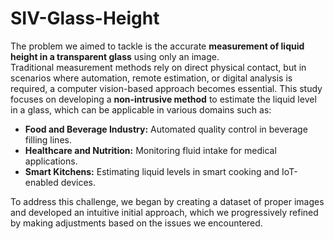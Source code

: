# SIV-Glass-Height

The problem we aimed to tackle is the accurate __measurement of liquid height in a transparent glass__ using only an image. \
Traditional measurement methods rely on direct physical contact, but in scenarios where automation, remote estimation, or digital analysis is required, a computer vision-based approach becomes essential.
This study focuses on developing a __non-intrusive method__ to estimate the liquid level in a glass, which can be applicable in various domains such as:
  - __Food and Beverage Industry:__ Automated quality control in beverage filling lines.
  - __Healthcare and Nutrition:__ Monitoring fluid intake for medical applications.
  - __Smart Kitchens:__ Estimating liquid levels in smart cooking and IoT-enabled devices.

To address this challenge, we began by creating a dataset of proper images and developed an intuitive initial approach, which we progressively refined by making adjustments based on the issues we encountered.
